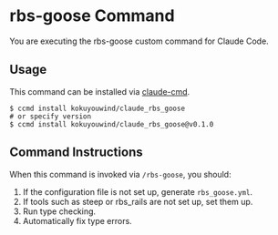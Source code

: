 rbs-goose Command
=================

You are executing the rbs-goose custom command for Claude Code.

## Usage

This command can be installed via [claude-cmd](https://github.com/kiliczsh/claude-cmd).

```
$ ccmd install kokuyouwind/claude_rbs_goose
# or specify version
$ ccmd install kokuyouwind/claude_rbs_goose@v0.1.0
```

## Command Instructions

When this command is invoked via `/rbs-goose`, you should:

1. If the configuration file is not set up, generate `rbs_goose.yml`.
2. If tools such as steep or rbs_rails are not set up, set them up.
3. Run type checking.
4. Automatically fix type errors.
